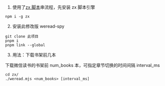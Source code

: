 1. 使用了[zx 脚本](<(https://github.com/google/zx)>)串流程，先安装 zx 脚本引擎

```
npm i -g zx
```

2. 安装此修改版 weread-spy

```
git clone 此项目
pnpm i
pnpm link --global
```

3. 用法：下载书架前几本

下载微信读书的书架前 num_books 本，可指定章节切换的时间间隔 interval_ms

```
cd zx/
./weread.mjs <num_books> [interval_ms]
```
